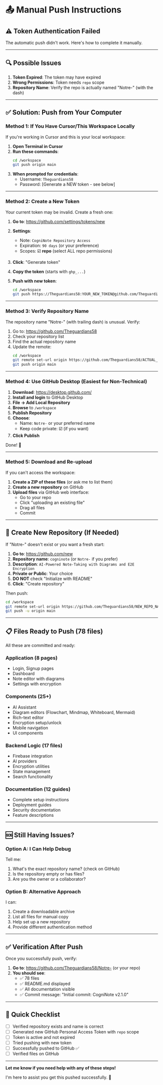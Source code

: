 # 📤 Manual Push Instructions

## ⚠️ Token Authentication Failed

The automatic push didn't work. Here's how to complete it manually.

---

## 🔍 Possible Issues

1. **Token Expired**: The token may have expired
2. **Wrong Permissions**: Token needs `repo` scope
3. **Repository Name**: Verify the repo is actually named "Notre-" (with the dash)

---

## ✅ **Solution: Push from Your Computer**

### Method 1: If You Have Cursor/This Workspace Locally

If you're working in Cursor and this is your local workspace:

1. **Open Terminal in Cursor**
2. **Run these commands**:
   ```bash
   cd /workspace
   git push origin main
   ```
3. **When prompted for credentials**:
   - Username: `Theguardians58`
   - Password: [Generate a NEW token - see below]

---

### Method 2: Create a New Token

Your current token may be invalid. Create a fresh one:

1. **Go to**: https://github.com/settings/tokens/new
2. **Settings**:
   - Note: `CogniNote Repository Access`
   - Expiration: `90 days` (or your preference)
   - Scopes: ☑️ **repo** (select ALL repo permissions)
3. **Click**: "Generate token"
4. **Copy the token** (starts with `ghp_...`)

5. **Push with new token**:
   ```bash
   cd /workspace
   git push https://Theguardians58:YOUR_NEW_TOKEN@github.com/Theguardians58/Notre-.git main --force
   ```

---

### Method 3: Verify Repository Name

The repository name "Notre-" (with trailing dash) is unusual. Verify:

1. Go to: https://github.com/Theguardians58
2. Check your repository list
3. Find the actual repository name
4. Update the remote:
   ```bash
   cd /workspace
   git remote set-url origin https://github.com/Theguardians58/ACTUAL_REPO_NAME.git
   git push origin main
   ```

---

### Method 4: Use GitHub Desktop (Easiest for Non-Technical)

1. **Download**: https://desktop.github.com/
2. **Install and login** to GitHub Desktop
3. **File → Add Local Repository**
4. **Browse** to `/workspace`
5. **Publish Repository**
6. **Choose**:
   - Name: `Notre-` or your preferred name
   - Keep code private: ☑️ (if you want)
7. **Click Publish**

Done! 🎉

---

### Method 5: Download and Re-upload

If you can't access the workspace:

1. **Create a ZIP of these files** (or ask me to list them)
2. **Create a new repository** on GitHub
3. **Upload files** via GitHub web interface:
   - Go to your repo
   - Click "uploading an existing file"
   - Drag all files
   - Commit

---

## 🔧 Create New Repository (If Needed)

If "Notre-" doesn't exist or you want a fresh start:

1. **Go to**: https://github.com/new
2. **Repository name**: `cogninote` (or `Notre-` if you prefer)
3. **Description**: `AI-Powered Note-Taking with Diagrams and E2E Encryption`
4. **Private or Public**: Your choice
5. **DO NOT** check "Initialize with README"
6. **Click**: "Create repository"

Then push:
```bash
cd /workspace
git remote set-url origin https://github.com/Theguardians58/NEW_REPO_NAME.git
git push -u origin main
```

---

## 📋 Files Ready to Push (78 files)

All these are committed and ready:

### Application (8 pages)
- Login, Signup pages
- Dashboard
- Note editor with diagrams
- Settings with encryption

### Components (25+)
- AI Assistant
- Diagram editors (Flowchart, Mindmap, Whiteboard, Mermaid)
- Rich-text editor
- Encryption setup/unlock
- Mobile navigation
- UI components

### Backend Logic (17 files)
- Firebase integration
- AI providers
- Encryption utilities
- State management
- Search functionality

### Documentation (12 guides)
- Complete setup instructions
- Deployment guides
- Security documentation
- Feature descriptions

---

## 🆘 Still Having Issues?

### Option A: I Can Help Debug

Tell me:
1. What's the exact repository name? (check on GitHub)
2. Is the repository empty or has files?
3. Are you the owner or a collaborator?

### Option B: Alternative Approach

I can:
1. Create a downloadable archive
2. List all files for manual copy
3. Help set up a new repository
4. Provide different authentication method

---

## ✅ Verification After Push

Once you successfully push, verify:

1. **Go to**: https://github.com/Theguardians58/Notre- (or your repo)
2. **You should see**:
   - ✅ 78 files
   - ✅ README.md displayed
   - ✅ All documentation visible
   - ✅ Commit message: "Initial commit: CogniNote v2.1.0"

---

## 🎯 Quick Checklist

- [ ] Verified repository exists and name is correct
- [ ] Generated new GitHub Personal Access Token with `repo` scope
- [ ] Token is active and not expired
- [ ] Tried pushing with new token
- [ ] Successfully pushed to GitHub ✅
- [ ] Verified files on GitHub

---

**Let me know if you need help with any of these steps!**

I'm here to assist you get this pushed successfully. 🚀
